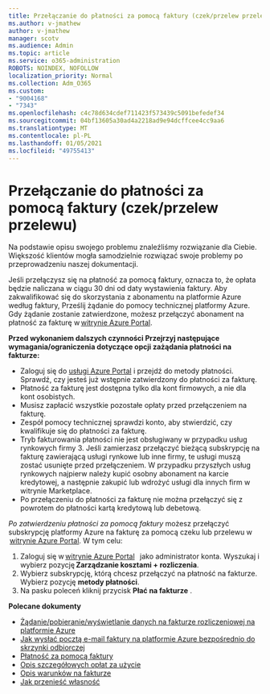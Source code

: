 ```yaml
---
title: Przełączanie do płatności za pomocą faktury (czek/przelew przelewu)
ms.author: v-jmathew
author: v-jmathew
manager: scotv
ms.audience: Admin
ms.topic: article
ms.service: o365-administration
ROBOTS: NOINDEX, NOFOLLOW
localization_priority: Normal
ms.collection: Adm_O365
ms.custom:
- "9004168"
- "7343"
ms.openlocfilehash: c4c78d634cdef711423f573439c5091befedef34
ms.sourcegitcommit: 04bf13605a30ad4a2218ad9e94dcffcee4cc9aa6
ms.translationtype: MT
ms.contentlocale: pl-PL
ms.lasthandoff: 01/05/2021
ms.locfileid: "49755413"
---
```

# <a name="switch-to-pay-by-invoice-chequewire-transfer"></a>Przełączanie do płatności za pomocą faktury (czek/przelew przelewu)

Na podstawie opisu swojego problemu znaleźliśmy rozwiązanie dla Ciebie. Większość klientów mogła samodzielnie rozwiązać swoje problemy po przeprowadzeniu naszej dokumentacji.

Jeśli przełączysz się na płatność za pomocą faktury, oznacza to, że opłata będzie naliczana w ciągu 30 dni od daty wystawienia faktury. Aby zakwalifikować się do skorzystania z abonamentu na platformie Azure według faktury, Prześlij żądanie do pomocy technicznej platformy Azure. Gdy żądanie zostanie zatwierdzone, możesz przełączyć abonament na płatność za fakturę w [witrynie Azure Portal](https://portal.azure.com/).

**Przed wykonaniem dalszych czynności Przejrzyj następujące wymagania/ograniczenia dotyczące opcji zażądania płatności na fakturze:**

- Zaloguj się do [usługi Azure Portal](https://portal.azure.com/) i przejdź do metody płatności. Sprawdź, czy jesteś już wstępnie zatwierdzony do płatności za fakturę.
- Płatność za fakturę jest dostępna tylko dla kont firmowych, a nie dla kont osobistych.
- Musisz zapłacić wszystkie pozostałe opłaty przed przełączeniem na fakturę.
- Zespół pomocy technicznej sprawdzi konto, aby stwierdzić, czy kwalifikuje się do płatności za fakturę.
- Tryb fakturowania płatności nie jest obsługiwany w przypadku usług rynkowych firmy 3. Jeśli zamierzasz przełączyć bieżącą subskrypcję na fakturę zawierającą usługi rynkowe lub inne firmy, te usługi muszą zostać usunięte przed przełączeniem. W przypadku przyszłych usług rynkowych najpierw należy kupić osobny abonament na karcie kredytowej, a następnie zakupić lub wdrożyć usługi dla innych firm w witrynie Marketplace.
- Po przełączeniu do płatności za fakturę nie można przełączyć się z powrotem do płatności kartą kredytową lub debetową.

*Po zatwierdzeniu płatności za pomocą faktury* możesz przełączyć subskrypcję platformy Azure na fakturę za pomocą czeku lub przelewu w  [witrynie Azure Portal](https://portal.azure.com/).
W tym celu:

1. Zaloguj się w [witrynie Azure Portal](https://portal.azure.com/)   jako administrator konta. Wyszukaj i wybierz pozycję **Zarządzanie kosztami + rozliczenia**.
2. Wybierz subskrypcję, którą chcesz przełączyć na płatność na fakturze. Wybierz pozycję **metody płatności**.
3. Na pasku poleceń kliknij przycisk **Płać na fakturze** .

**Polecane dokumenty**

- [Żądanie/pobieranie/wyświetlanie danych na fakturze rozliczeniowej na platformie Azure](https://docs.microsoft.com/azure/billing/billing-download-azure-invoice-daily-usage-date)
- [Jak wysłać pocztą e-mail faktury na platformie Azure bezpośrednio do skrzynki odbiorczej](https://docs.microsoft.com/azure/billing/billing-download-azure-invoice-daily-usage-date)
- [Płatność za pomocą faktury](https://docs.microsoft.com/azure/billing/billing-how-to-pay-by-invoice)
- [Opis szczegółowych opłat za użycie](https://docs.microsoft.com/azure/billing/billing-understand-your-bill)
- [Opis warunków na fakturze](https://docs.microsoft.com/azure/billing/billing-understand-your-invoice)
- [Jak przenieść własność](https://docs.microsoft.com/azure/billing/billing-subscription-transfer)

